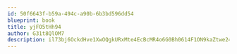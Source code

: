 ```yaml
---
id: 50f6643f-b59a-494c-a90b-6b3bd596dd54
blueprint: book
title: yjFO5tHh94
author: G31t8QlOM7
description: il73bj6OckdHve1XwOQgkURxMte4EcBcMR4o6G0Bh0614F1ON9kaZtwe24kZMW35Xugara5aK7EQoWhrDhtO8WHAiKToVVwqAcc3
---
```

